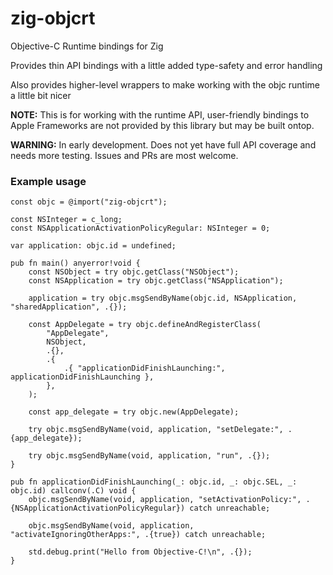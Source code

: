 # zig-objcrt

Objective-C Runtime bindings for Zig 

Provides thin API bindings with a little added type-safety and error handling

Also provides higher-level wrappers to make working with the objc runtime a little bit nicer


**NOTE:** This is for working with the runtime API, user-friendly bindings to Apple Frameworks are not provided by this library but may be built ontop.


**WARNING:** In early development. Does not yet have full API coverage and needs more testing. Issues and PRs are most welcome.


### Example usage

```zig
const objc = @import("zig-objcrt");

const NSInteger = c_long;
const NSApplicationActivationPolicyRegular: NSInteger = 0;

var application: objc.id = undefined;

pub fn main() anyerror!void {
    const NSObject = try objc.getClass("NSObject");
    const NSApplication = try objc.getClass("NSApplication");

    application = try objc.msgSendByName(objc.id, NSApplication, "sharedApplication", .{});

    const AppDelegate = try objc.defineAndRegisterClass(
        "AppDelegate",
        NSObject,
        .{},
        .{
            .{ "applicationDidFinishLaunching:", applicationDidFinishLaunching },
        },
    );

    const app_delegate = try objc.new(AppDelegate);

    try objc.msgSendByName(void, application, "setDelegate:", .{app_delegate});

    try objc.msgSendByName(void, application, "run", .{});
}

pub fn applicationDidFinishLaunching(_: objc.id, _: objc.SEL, _: objc.id) callconv(.C) void {
    objc.msgSendByName(void, application, "setActivationPolicy:", .{NSApplicationActivationPolicyRegular}) catch unreachable;

    objc.msgSendByName(void, application, "activateIgnoringOtherApps:", .{true}) catch unreachable;

    std.debug.print("Hello from Objective-C!\n", .{});
}
```

